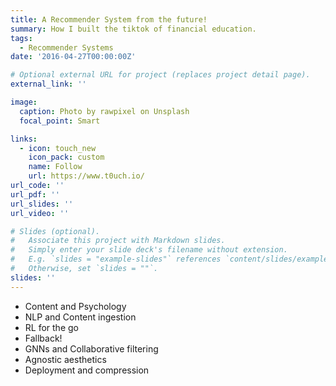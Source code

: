 ```yaml
---
title: A Recommender System from the future!
summary: How I built the tiktok of financial education.
tags:
  - Recommender Systems
date: '2016-04-27T00:00:00Z'

# Optional external URL for project (replaces project detail page).
external_link: ''

image:
  caption: Photo by rawpixel on Unsplash
  focal_point: Smart

links:
  - icon: touch_new
    icon_pack: custom
    name: Follow
    url: https://www.t0uch.io/
url_code: ''
url_pdf: ''
url_slides: ''
url_video: ''

# Slides (optional).
#   Associate this project with Markdown slides.
#   Simply enter your slide deck's filename without extension.
#   E.g. `slides = "example-slides"` references `content/slides/example-slides.md`.
#   Otherwise, set `slides = ""`.
slides: ''
---
```

- Content and Psychology
- NLP and Content ingestion
- RL for the go
- Fallback!
- GNNs and Collaborative filtering
- Agnostic aesthetics
- Deployment and compression
